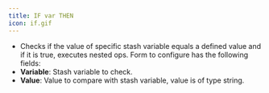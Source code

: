 ```yaml
---
title: IF var THEN
icon: if.gif
---
```

* Checks if the value of specific stash variable equals a defined value and if it is true, 
executes nested ops. Form to configure has the following fields:
* **Variable**: Stash variable to check.
* **Value**: Value to compare with stash variable, value is of type string.


